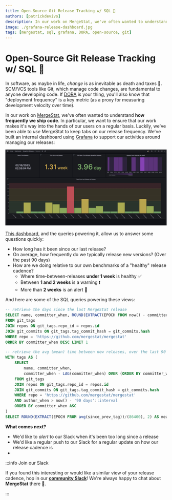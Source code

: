 ```yaml
---
title: Open-Source Git Release Tracking w/ SQL 🚀
authors: [patrickdevivo]
description: In our work on MergeStat, we've often wanted to understand how frequently we ship code, for a variety of reasons. Luckily, we've been able to *use* MergeStat as a way to extract measures of our release frequency.
image: ./grafana-release-dashboard.jpg
tags: [mergestat, sql, grafana, DORA, open-source, git]
---
```


# Open-Source Git Release Tracking w/ SQL 🚀

In software, as maybe in life, *change* is as inevitable as death and taxes 🙂.
SCM/VCS tools like Git, which manage code changes, are fundamental to anyone developing code.
If [DORA](https://docs.gitlab.com/ee/user/analytics/dora_metrics.html) is your thing, you'll also know that "deployment frequency" is a key metric (as a proxy for measuring development velocity over time).

In our work on [MergeStat](https://github.com/mergestat/mergestat), we've often wanted to understand **how frequently we ship code**.
In particular, we want to ensure that our work makes it's way into the hands of our users on a regular basis.
Luckily, we've been able to *use* MergeStat to keep tabs on our release frequency.
We've built an internal dashboard using [Grafana](https://grafana.com/) to support our activities around managing our releases:

[![Screenshot of Grafana dashboard tracking our release frequency](grafana-release-dashboard.jpg)](grafana-release-dashboard.jpg)

[This dashboard](https://gist.github.com/patrickdevivo/8bbe1d8956853329bbc5c7175ede8950), and the queries powering it, allow us to answer some questions quickly:

- How long has it been since our last release?
- On average, how frequently do we typically release new versions? (Over the past 90 days)
- How are we doing relative to our own benchmarks of a "healthy" release cadence?
  - Where time-between-releases **under 1 week** is healthy ✅
  - Between **1 and 2 weeks** is a warning ❗
  - More than **2 weeks** is an alert 🚨

And here are some of the SQL queries powering these views:

```sql
-- retrieve the days since the last MergeStat release
SELECT name, committer_when, ROUND(EXTRACT(EPOCH FROM now() - committer_when)/(86400), 2) AS days_since_last_release
FROM git_tags
JOIN repos ON git_tags.repo_id = repos.id
JOIN git_commits ON git_tags.tag_commit_hash = git_commits.hash
WHERE repo = 'https://github.com/mergestat/mergestat'
ORDER BY committer_when DESC LIMIT 1
```

```sql
-- retrieve the avg (mean) time between new releases, over the last 90 days
WITH tags AS (
    SELECT
        name, committer_when,
        committer_when - LAG(committer_when) OVER (ORDER BY committer_when) AS since_prev_tag
    FROM git_tags
    JOIN repos ON git_tags.repo_id = repos.id
    JOIN git_commits ON git_tags.tag_commit_hash = git_commits.hash
    WHERE repo = 'https://github.com/mergestat/mergestat'
    AND author_when > now() - '90 days'::interval
    ORDER BY committer_when ASC
)
SELECT ROUND(EXTRACT(EPOCH FROM avg(since_prev_tag))/(86400), 2) AS mean_time_between_releases FROM tags
```

**What comes next?**

- We'd like to *alert* to our Slack when it's been too long since a release
- We'd like a regular push to our Slack for a regular update on how our release cadence is
- 

:::info Join our Slack

If you found this interesting or would like a similar view of your release cadence, hop in our [**community Slack**](https://join.slack.com/t/mergestatcommunity/shared_invite/zt-xvvtvcz9-w3JJVIdhLgEWrVrKKNXOYg)! We're always happy to chat about **MergeStat** there 🎉.

:::
